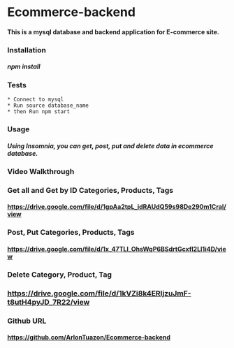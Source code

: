 # Ecommerce-backend

#### This is a mysql database and backend application for E-commerce site.

### Installation
##### npm install

### Tests
    * Connect to mysql
    * Run source database_name
    * then Run npm start

### Usage
##### Using Insomnia, you can get, post, put and delete data in ecommerce database.

### Video Walkthrough
### Get all and Get by ID Categories, Products, Tags 
#### https://drive.google.com/file/d/1gpAa2tpL_idRAUdQ59s98De290m1CraI/view
### Post, Put Categories, Products, Tags
#### https://drive.google.com/file/d/1x_47TLl_OhsWqP6BSdrtGcxfl2Ll1i4D/view
### Delete Category, Product, Tag

### https://drive.google.com/file/d/1kVZi8k4ERljzuJmF-t8utH4pyJD_7R22/view

### Github URL
#### https://github.com/ArlonTuazon/Ecommerce-backend
